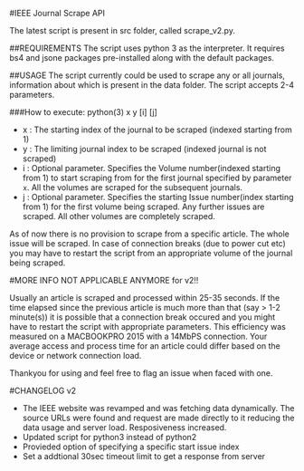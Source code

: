 #IEEE Journal Scrape API

The latest script is present in src folder, called scrape_v2.py.

##REQUIREMENTS
The script uses python 3 as the interpreter.
It requires bs4 and jsone packages pre-installed along with the default packages.

##USAGE
The script currently could be used to scrape any or all journals, information about which is present in the data folder. The script accepts 2-4 parameters.

###How to execute:
python(3) x y [i] [j] 
 - x : The starting index of the journal to be scraped (indexed starting from 1)
 - y : The limiting journal index to be scraped (indexed journal is not scraped)
 - i : Optional parameter. Specifies the Volume number(indexed starting from 1) to start scraping from for the first journal specified by parameter `x`. All the volumes are scraped for the subsequent journals.
 - j : Optional parameter. Specifies the starting Issue number(index starting from 1) for the first volume being scraped. Any further issues are scraped. All other volumes are completely scraped.

As of now there is no provision to scrape from a specific article. The whole
issue will be scraped. In case of connection breaks (due to power cut etc)
you may have to restart the script from an appropriate volume of the journal
being scraped. 

#MORE INFO
NOT APPLICABLE ANYMORE for v2!!

Usually an article is scraped and processed within 25-35 seconds. If the time elapsed since the previous article is much more than that (say > 1-2 minute(s)) it is possible that a connection break occured and you might have to restart the script with appropriate parameters. This efficiency was measured on a MACBOOKPRO 2015 with a 14MbPS connection. Your average access and process time for an article could differ based on the device or network connection load.


Thankyou for using and feel free to flag an issue when faced with one.

#CHANGELOG
v2
 - The IEEE website was revamped and was fetching data dynamically. The source URLs were found and request are made directly to it reducing the data usage and server load. Resposiveness increased.
 - Updated script for python3 instead of python2
 - Provieded option of specifying a specific start issue index
 - Set a addtional 30sec timeout limit to get a response from server
